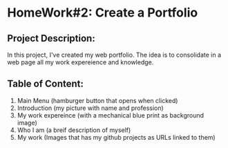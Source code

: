 # HomeWork#2: Create a Portfolio

## Project Description:
In this project, I've created my web portfolio.
The idea is to consolidate in a web page all my work expereience and knowledge.

## Table of Content:
1. Main Menu (hamburger button that opens when clicked)
1. Introduction (my picture with name and profession)
1. My work expereince (with a mechanical blue print as background image)
1. Who I am (a breif description of myself)
1. My work (Images that has my github projects as URLs linked to them)